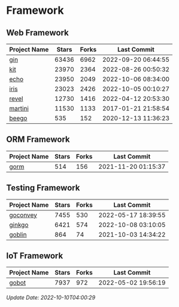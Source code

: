 # Framework

## Web Framework
| Project Name | Stars | Forks | Last Commit |
| ------------ | ----- | ----- | ----------- |
| [gin](https://github.com/gin-gonic/gin) | 63436 | 6962 | 2022-09-20 06:44:55 |
| [kit](https://github.com/go-kit/kit) | 23970 | 2364 | 2022-08-26 00:50:32 |
| [echo](https://github.com/labstack/echo) | 23950 | 2049 | 2022-10-06 08:34:00 |
| [iris](https://github.com/kataras/iris) | 23023 | 2426 | 2022-10-05 00:10:27 |
| [revel](https://github.com/revel/revel) | 12730 | 1416 | 2022-04-12 20:53:30 |
| [martini](https://github.com/go-martini/martini) | 11530 | 1133 | 2017-01-21 21:58:54 |
| [beego](https://github.com/astaxie/beego) | 535 | 152 | 2020-12-13 11:36:23 |

## ORM Framework
| Project Name | Stars | Forks | Last Commit |
| ------------ | ----- | ----- | ----------- |
| [gorm](https://github.com/jinzhu/gorm) | 514 | 156 | 2021-11-20 01:15:37 |

## Testing Framework
| Project Name | Stars | Forks | Last Commit |
| ------------ | ----- | ----- | ----------- |
| [goconvey](https://github.com/smartystreets/goconvey) | 7455 | 530 | 2022-05-17 18:39:55 |
| [ginkgo](https://github.com/onsi/ginkgo) | 6421 | 574 | 2022-10-08 03:10:05 |
| [goblin](https://github.com/franela/goblin) | 864 | 74 | 2021-10-03 14:34:22 |

## IoT Framework
| Project Name | Stars | Forks | Last Commit |
| ------------ | ----- | ----- | ----------- |
| [gobot](https://github.com/hybridgroup/gobot) | 7937 | 972 | 2022-05-02 19:56:19 |

*Update Date: 2022-10-10T04:00:29*